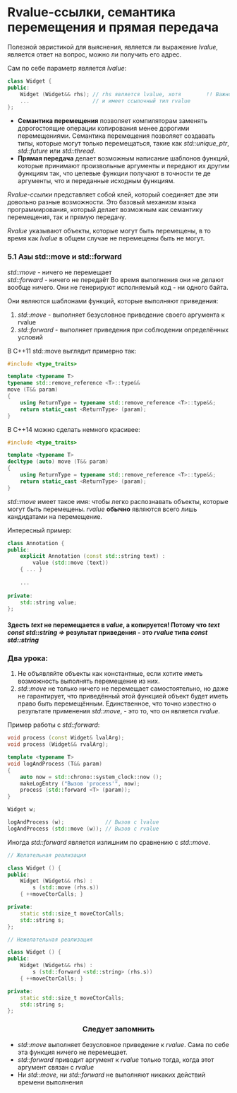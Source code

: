 Rvalue-ссылки, семантика перемещения и прямая передача
===

Полезной эвристикой для выяснения, является ли выражение *lvalue*, является ответ на вопрос, можно ли получить его адрес.

Сам по себе параметр является *lvalue*:
```cpp
class Widget {
public:
    Widget (Widget&& rhs); // rhs является lvalue, хотя        !! Важно !!
    ...                    // и имеет ссылочный тип rvalue
};
```

* **Семантика перемещения** позволяет компиляторам заменять дорогостоящие операции копирования менее дорогими перемещениями. Семантика перемещения позволяет создавать типы, которые могут только перемещаться, такие как *std::unique_ptr*, *std::future* или *std::thread*.
*   **Прямая передача** делает возможным написание шаблонов функций, которые принимают произвольные аргументы и передают их другим функциям так, что целевые функции получают в точности те де аргументы, что и переданные исходным функциям.

*Rvalue-ссылки* представляет собой клей, который соединяет две эти довольно разные возможности. Это базовый механизм языка программирования, который делает возможным как семантику перемещения, так и прямую передачу.

*Rvalue* указывают объекты, которые могут быть перемещены, в то время как *lvalue* в общем случае не перемещены быть не могут.

### 5.1 Азы std::move и std::forward

*std::move*      - ничего не перемещает\
*std::forward* - ничего не передаёт
Во время выполнения они не делают вообще ничего. Они не генерируют исполняемый код - ни одного байта.

Они являются шаблонами функций, которые выполняют приведения:
1. *std::move* - выполняет безусловное приведение своего аргумента к rvalue
2. *std::forward* - выполняет приведения при соблюдении определённых условий

В C++11 std::move выглядит примерно так:
```cpp
#include <type_traits>

template <typename T>
typename std::remove_reference <T>::type&&
move (T&& param)
{
    using ReturnType = typename std::remove_reference <T>::type&&;
    return static_cast <ReturnType> (param);
}
```

В C++14 можно сделать немного красивее:

```cpp
#include <type_traits>

template <typename T>
decltype (auto) move (T&& param)
{
    using ReturnType = typename std::remove_reference <T>::type&&;
    return static_cast <ReturnType> (param);
}
```

*std::move* имеет такое имя: чтобы легко распознавать объекты, которые могут быть перемещены. *rvalue* **обычно** являются всего лишь кандидатами на перемещение.

Интересный пример:
```cpp
class Annotation {
public:
    explicit Annotation (const std::string text) :
        value (std::move (text))
    { ... }
    
    ...
    
private:
    std::string value;
};
```

#### Здесть *text* не перемещается в *value*, а копируется! Потому что *text const std::string =>* результат приведения - это *rvalue* типа *const std::string*

### Два урока:
1. Не объявляйте объекты как константные, если хотите иметь возможность выполнять перемещение из них.
2.  *std::move* не только ничего не перемещает самостоятельно, но даже не  гарантирует, что приведённый этой функцией объект будет иметь право быть перемещённым. Единственное, что точно известно о результате применения *std::move*, - это то, что он является *rvalue*.

Пример работы с *std::forward*:
```cpp
void process (const Widget& lvalArg);
void process (Widget&& rvalArg);

template <typename T>
void logAndProcess (T&& param)
{
    auto now = std::chrono::system_clock::now ();
    makeLogEntry ("Вызов 'process'", now);
    process (std::forward <T> (param));
}

Widget w;

logAndProcess (w);             // Вызов с lvalue
logAndProcess (std::move (w)); // Вызов с rvalue

```

Иногда *std::forward* является излишним по сравнению с *std::move*.
```cpp
// Желательная реализация

class Widget () {
public:
    Widget (Widget&& rhs) :
        s (std::move (rhs.s))
    { ++moveCtorCalls; }

private:
    static std::size_t moveCtorCalls;
    std::string s;
};
``` 

```cpp
// Нежелательная реализация

class Widget () {
public:
    Widget (Widget&& rhs) :
        s (std::forward <std::string> (rhs.s))
    { ++moveCtorCalls; }

private:
    static std::size_t moveCtorCalls;
    std::string s;
};
``` 

### <center>Следует запомнить</center>
* *std::move* выполняет безусловное приведение к *rvalue*. Сама по себе эта функция ничего не перемещает.
* *std::forward* приводит аргумент к *rvalue* только тогда, когда этот аргумент связан с *rvalue*
* Ни *std::move*, ни *std::forward* не выполняют никаких действий  времени выполнения




















